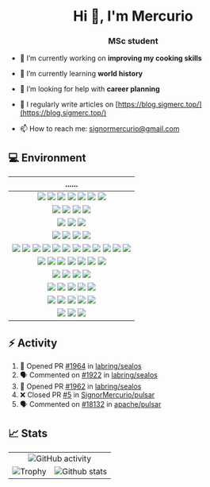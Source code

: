 <h1 align="center">Hi 👋, I'm Mercurio</h1>
<h3 align="center">MSc student</h3>

- 🔭 I’m currently working on **improving my cooking skills**

- 🌱 I’m currently learning **world history**

- 🤝 I’m looking for help with **career planning**

- 📝 I regularly write articles on [https://blog.sigmerc.top/](https://blog.sigmerc.top/)

- 📫 How to reach me: signormercurio@gmail.com

## 💻 Environment

| ...... |
| :-: |
| ![](https://img.shields.io/badge/Docker-2CA5E0?style=for-the-badge&logo=docker&logoColor=white) ![](https://img.shields.io/badge/containerd-575757?style=for-the-badge&logo=containerd&logoColor=white) ![](https://img.shields.io/badge/kubernetes-326ce5.svg?&style=for-the-badge&logo=kubernetes&logoColor=white) ![](https://img.shields.io/badge/Istio-466BB0?style=for-the-badge&logo=Istio&logoColor=white) ![](https://img.shields.io/badge/Google_Cloud-4285F4?style=for-the-badge&logo=google-cloud&logoColor=white) ![](https://img.shields.io/badge/GitHub_Actions-2088FF?style=for-the-badge&logo=github-actions&logoColor=white) ![](https://img.shields.io/badge/Alibaba_Cloud-FF6A00?style=for-the-badge&logo=alibabacloud&logoColor=white) |
| ![](https://img.shields.io/badge/Markdown-000000?style=for-the-badge&logo=markdown&logoColor=white) ![](https://img.shields.io/badge/LaTeX-47A141?style=for-the-badge&logo=LaTeX&logoColor=white) ![](https://img.shields.io/badge/Overleaf-47A141?style=for-the-badge&logo=Overleaf&logoColor=white) ![](https://img.shields.io/badge/Hugo-FF4088?style=for-the-badge&logo=hugo&logoColor=white) |
| ![](https://img.shields.io/badge/GitHub-100000?style=for-the-badge&logo=github&logoColor=white) ![](https://img.shields.io/badge/Stack_Overflow-FE7A16?style=for-the-badge&logo=stack-overflow&logoColor=white) ![](https://img.shields.io/badge/Medium-12100E?style=for-the-badge&logo=medium&logoColor=white) |
| ![](https://img.shields.io/badge/Google_chrome-4285F4?style=for-the-badge&logo=Google-chrome&logoColor=white) ![](https://img.shields.io/badge/Safari-000000?style=for-the-badge&logo=Safari&logoColor=white) ![](https://img.shields.io/badge/Microsoft_Edge-0078D7?style=for-the-badge&logo=Microsoft-edge&logoColor=white) ![](https://img.shields.io/badge/Puppeteer-40B5A4?style=for-the-badge&logo=Puppeteer&logoColor=white) |
| ![](https://img.shields.io/badge/npm-CB3837?style=for-the-badge&logo=npm&logoColor=white) ![](https://img.shields.io/badge/Yarn-2C8EBB?style=for-the-badge&logo=yarn&logoColor=white) ![](https://img.shields.io/badge/Jest-C21325?style=for-the-badge&logo=jest&logoColor=white) ![](https://img.shields.io/badge/Sass-CC6699?style=for-the-badge&logo=sass&logoColor=white) ![](https://img.shields.io/badge/Electron-2B2E3A?style=for-the-badge&logo=electron&logoColor=9FEAF9) ![](https://img.shields.io/badge/Vue.js-35495E?style=for-the-badge&logo=vuedotjs&logoColor=4FC08D) ![](https://img.shields.io/badge/material%20design-757575?style=for-the-badge&logo=material%20design&logoColor=white) ![](https://img.shields.io/badge/Webpack-8DD6F9?style=for-the-badge&logo=Webpack&logoColor=black) ![](https://img.shields.io/badge/Capacitor-119EFF?style=for-the-badge&logo=Capacitor&logoColor=white) ![](https://img.shields.io/badge/Quasar-1976D2?style=for-the-badge&logo=quasar&logoColor=white) ![](https://img.shields.io/badge/fastapi-109989?style=for-the-badge&logo=FASTAPI&logoColor=white) ![](https://img.shields.io/badge/Swagger-85EA2D?style=for-the-badge&logo=Swagger&logoColor=black) |
| ![](https://img.shields.io/badge/C-00599C?style=for-the-badge&logo=c&logoColor=white) ![](https://img.shields.io/badge/Python-FFD43B?style=for-the-badge&logo=python&logoColor=blue) ![](https://img.shields.io/badge/HTML5-E34F26?style=for-the-badge&logo=html5&logoColor=white) ![](https://img.shields.io/badge/CSS3-1572B6?style=for-the-badge&logo=css3&logoColor=white) ![](https://img.shields.io/badge/JavaScript-323330?style=for-the-badge&logo=javascript&logoColor=F7DF1E) ![](https://img.shields.io/badge/TypeScript-007ACC?style=for-the-badge&logo=typescript&logoColor=white) ![](https://img.shields.io/badge/Go-00ADD8?style=for-the-badge&logo=go&logoColor=white) |
| ![](https://img.shields.io/badge/Visual_Studio_Code-0078D4?style=for-the-badge&logo=visual%20studio%20code&logoColor=white) ![](https://img.shields.io/badge/Obsidian-483699?style=for-the-badge&logo=obsidian&logoColor=white) ![](https://img.shields.io/badge/Git-F05032?style=for-the-badge&logo=git&logoColor=white) ![](https://img.shields.io/badge/Postman-FF6C37?style=for-the-badge&logo=Postman&logoColor=white) |
|![](https://img.shields.io/badge/MariaDB-003545?style=for-the-badge&logo=mariadb&logoColor=white) ![](https://img.shields.io/badge/MySQL-00000F?style=for-the-badge&logo=mysql&logoColor=white) ![](https://img.shields.io/badge/PostgreSQL-316192?style=for-the-badge&logo=postgresql&logoColor=white) ![](https://img.shields.io/badge/SQLite-07405E?style=for-the-badge&logo=sqlite&logoColor=white) ![](https://img.shields.io/badge/redis-%23DD0031.svg?&style=for-the-badge&logo=redis&logoColor=white) |
| ![](https://img.shields.io/badge/Ubuntu-E95420?style=for-the-badge&logo=ubuntu&logoColor=white) ![](https://img.shields.io/badge/Kali_Linux-557C94?style=for-the-badge&logo=kali-linux&logoColor=white) ![](https://img.shields.io/badge/Debian-A81D33?style=for-the-badge&logo=debian&logoColor=white) ![](https://img.shields.io/badge/Windows-0078D6?style=for-the-badge&logo=windows&logoColor=white) ![](https://img.shields.io/badge/Android-3DDC84?style=for-the-badge&logo=android&logoColor=white) |
| ![](https://img.shields.io/badge/apple%20silicon-333333?style=for-the-badge&logo=apple&logoColor=white) ![](https://img.shields.io/badge/mac%20os-000000?style=for-the-badge&logo=apple&logoColor=white) ![](https://img.shields.io/badge/iTerm2-oh--my--zsh-000000?style=for-the-badge&logo=iterm2&logoColor=white) |

## ⚡ Activity
<!--START_SECTION:activity-->
1. 💪 Opened PR [#1964](https://github.com/labring/sealos/pull/1964) in [labring/sealos](https://github.com/labring/sealos)
2. 🗣 Commented on [#1922](https://github.com/labring/sealos/issues/1922) in [labring/sealos](https://github.com/labring/sealos)
3. 💪 Opened PR [#1962](https://github.com/labring/sealos/pull/1962) in [labring/sealos](https://github.com/labring/sealos)
4. ❌ Closed PR [#5](https://github.com/SignorMercurio/pulsar/pull/5) in [SignorMercurio/pulsar](https://github.com/SignorMercurio/pulsar)
5. 🗣 Commented on [#18132](https://github.com/apache/pulsar/issues/18132) in [apache/pulsar](https://github.com/apache/pulsar)
<!--END_SECTION:activity-->

## 📈 Stats

<table>
<tbody>
  <tr>
    <td colspan="2" align="center">
      <img src="https://activity-graph.herokuapp.com/graph?username=SignorMercurio&theme=material-palenight" alt="GitHub activity" />
    </td>
  </tr>
  <tr>
    <td align="left">
      <img src="https://github-profile-trophy.vercel.app/?username=signormercurio&theme=onedark&no-frame=true&row=2&column=3" alt="Trophy" />
    </td>
    <td align="right">
      <img src="https://github-readme-stats.vercel.app/api?username=signormercurio&count_private=true&show_icons=true&theme=material-palenight" alt="Github stats" />
    </td>
  </tr>
</tbody>
</table>
